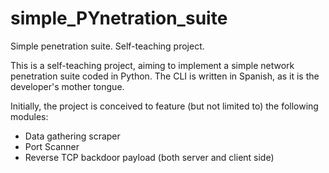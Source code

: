 # simple_PYnetration_suite
Simple penetration suite. Self-teaching project.

This is a self-teaching project, aiming to implement a simple network penetration suite coded in Python. The CLI is written in Spanish, as it is the developer's mother tongue.

Initially, the project is conceived to feature (but not limited to) the following modules:
- Data gathering scraper
- Port Scanner
- Reverse TCP backdoor payload (both server and client side)
